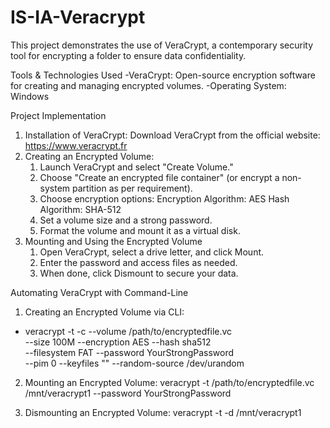 # IS-IA-Veracrypt 
This project demonstrates the use of VeraCrypt, a contemporary security tool for encrypting a folder to ensure data confidentiality.

Tools & Technologies Used
  -VeraCrypt: Open-source encryption software for creating and managing encrypted volumes.
  -Operating System: Windows 

Project Implementation
1. Installation of VeraCrypt: 
   Download VeraCrypt from the official website: https://www.veracrypt.fr
2. Creating an Encrypted Volume: 
   1. Launch VeraCrypt and select "Create Volume."
   2. Choose "Create an encrypted file container" (or encrypt a non-system partition as per requirement).
   3. Choose encryption options:
     Encryption Algorithm: AES
     Hash Algorithm: SHA-512
   4. Set a volume size and a strong password.
   5. Format the volume and mount it as a virtual disk.
3. Mounting and Using the Encrypted Volume
    1. Open VeraCrypt, select a drive letter, and click Mount.
    2. Enter the password and access files as needed.
    3. When done, click Dismount to secure your data.

Automating VeraCrypt with Command-Line
1.  Creating an Encrypted Volume via CLI: 
   - veracrypt -t -c --volume /path/to/encryptedfile.vc \
          --size 100M --encryption AES --hash sha512 \
          --filesystem FAT --password YourStrongPassword \
          --pim 0 --keyfiles "" --random-source /dev/urandom

2. Mounting an Encrypted Volume: 
   veracrypt -t /path/to/encryptedfile.vc /mnt/veracrypt1 --password YourStrongPassword
   
3. Dismounting an Encrypted Volume: 
   veracrypt -t -d /mnt/veracrypt1


